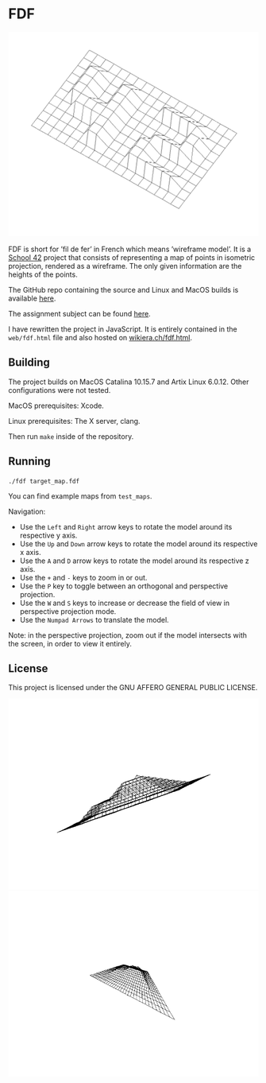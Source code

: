 # FDF

![screenshot1](screenshots/screenshot1.png)

FDF is short for ’fil de fer’ in French which means ’wireframe model’. It is a [School 42](https://42.fr/en/homepage/)
project that consists of
representing a map of points in isometric projection, rendered as a wireframe. The only given information are the
heights of the points.

The GitHub repo containing the source and Linux and MacOS builds is available [here](https://github.com/jwikiera/fdf).

The assignment subject can be found [here](https://raw.githubusercontent.com/jwikiera/fdf/master/subject.pdf).
	
I have rewritten the project in JavaScript. It is entirely contained in the `web/fdf.html` file and also hosted on
[wikiera.ch/fdf.html](https://wikiera.ch/fdf.html).

## Building

The project builds on MacOS Catalina 10.15.7 and Artix Linux 6.0.12. Other configurations were not tested.

MacOS prerequisites: Xcode.

Linux prerequisites: The X server, clang.

Then run `make` inside of the repository.

## Running

`./fdf target_map.fdf`

You can find example maps from `test_maps`.

Navigation: 
- Use the `Left` and `Right` arrow keys to rotate the model around its respective y axis.
- Use the `Up` and `Down` arrow keys to rotate the model around its respective x axis.
- Use the `A` and `D` arrow keys to rotate the model around its respective z axis.
- Use the `+` and `-` keys to zoom in or out.
- Use the `P` key to toggle between an orthogonal and perspective projection.
- Use the `W` and `S` keys to increase or decrease the field of view in perspective projection mode.
- Use the `Numpad Arrows` to translate the model.

Note: in the perspective projection, zoom out if the model intersects with the screen, in order to view it entirely.

## License

This project is licensed under the GNU AFFERO GENERAL PUBLIC LICENSE.

![screenshot2](screenshots/screenshot2.png)
![screenshot3](screenshots/screenshot3.png)